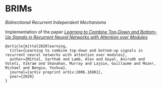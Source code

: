 # BRIMs
_Bidirectional Recurrent Independent Mechanisms_

Implementation of the paper [_Learning to Combine Top-Down and Bottom-Up Signals in Recurrent Neural Networks with Attention over Modules_](https://arxiv.org/abs/2006.16981)

```
@article{mittal2020learning,
  title={Learning to combine top-down and bottom-up signals in recurrent neural networks with attention over modules},
  author={Mittal, Sarthak and Lamb, Alex and Goyal, Anirudh and Voleti, Vikram and Shanahan, Murray and Lajoie, Guillaume and Mozer, Michael and Bengio, Yoshua},
  journal={arXiv preprint arXiv:2006.16981},
  year={2020}
}
```